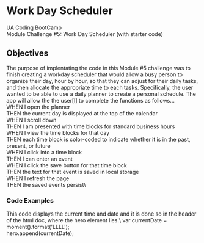 # Work Day Scheduler

UA Coding BootCamp\
Module Challenge #5: Work Day Scheduler (with starter code)

## Objectives

The purpose of implentating the code in this Module #5 challenge was to finish creating a workday scheduler that would allow a busy person to organize their day, hour by hour, so that they can adjust for their daily tasks, and then allocate the appropriate time to each tasks. Specifically, the user wanted to be able to use a daily planner to create a personal schedule. The app will allow the the user[I] to complete the functions as follows...\
WHEN I open the planner\
THEN the current day is displayed at the top of the calendar\
WHEN I scroll down\
THEN I am presented with time blocks for standard business hours\
WHEN I view the time blocks for that day\
THEN each time block is color-coded to indicate whether it is in the past, present, or future\
WHEN I click into a time block\
THEN I can enter an event\
WHEN I click the save button for that time block\
THEN the text for that event is saved in local storage\
WHEN I refresh the page\
THEN the saved events persist\

### Code Examples

This code displays the current time and date and it is done so in the header of the html doc, where the hero element lies.\ 
    var currentDate = moment().format('LLLL');\
    hero.append(currentDate);

